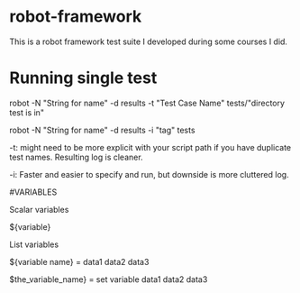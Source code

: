 # robot-framework

This is a robot framework test suite I developed during some courses I did. 

# Running single test

robot -N "String for name" -d results -t "Test Case Name" tests/"directory test is in"

robot -N "String for name" -d results -i "tag" tests

-t: might need to be more explicit with your script path if you have duplicate test names. Resulting log is cleaner. 

-i: Faster and easier to specify and run, but downside is more cluttered log.


#VARIABLES

Scalar variables 

${variable}



List variables 

${variable name} =  data1 data2 data3

$the_variable_name} = set variable data1 data2 data3





































